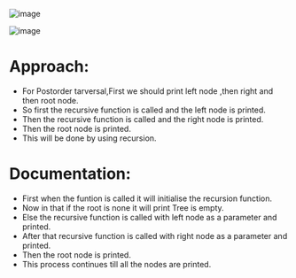 ![image](https://github.com/user-attachments/assets/122196c8-1298-4449-ba01-0058d9889dbb)

![image](https://github.com/user-attachments/assets/ffb4257d-01a0-46e4-833b-2c29aa853e35)

# Approach:
- For Postorder tarversal,First we should print left node ,then right and then root node.
- So first the recursive function is called and the left node is printed.
- Then the recursive function is called and the right node is printed.
- Then the root node is printed.
- This will be done by using recursion.
# Documentation:
- First when the funtion is called it will initialise the recursion function.
- Now in that if the root is none it will print Tree is empty.
- Else the recursive function is called with left node as a parameter and printed.
- After that recursive function is called with right node as a parameter and printed.
- Then the root node is printed.
- This process continues till all the nodes are printed.

